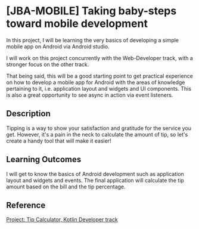 # [JBA-MOBILE] Taking baby-steps toward mobile development
In this project, I will be learning the very basics of developing a simple mobile app on Android via Android studio.

I will work on this project concurrently with the Web-Developer track, with a stronger focus on the other track.

That being said, this will be a good starting point to get practical experience on how to develop a mobile app for Android with the areas of knowledge pertaining to it, i.e. application layout and widgets and UI components.  This is also a great opportunity to see async in action via event listeners.

## Description
Tipping is a way to show your satisfaction and gratitude for the service you get.  However, it's a pain in the neck to calculate the amount of tip, so let's create a handy tool that will make it easier!


## Learning Outcomes
I will get to know the basics of Android development such as application layout and widgets and events.  The final application will calculate the tip amount based on the bill and the tip percentage.


## Reference
[Project: Tip Calculator, Kotlin Developer track](https://hyperskill.org/projects/158)
